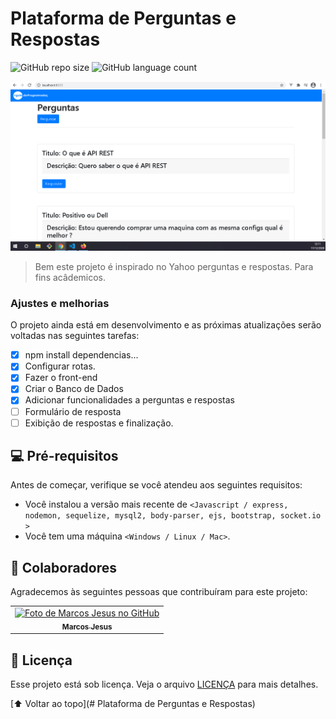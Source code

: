 # Plataforma de Perguntas e Respostas

<!---Esses são exemplos. Veja https://shields.io para outras pessoas ou para personalizar este conjunto de escudos. Você pode querer incluir dependências, status do projeto e informações de licença aqui--->

![GitHub repo size](https://img.shields.io/github/repo-size/iuricode/README-template?style=for-the-badge)
![GitHub language count](https://img.shields.io/github/languages/count/iuricode/README-template?style=for-the-badge)

<img src="public\img\perguntas.png" alt="Imagem da página perguntas">

> Bem este projeto é inspirado no Yahoo perguntas e respostas. Para fins acâdemicos.

### Ajustes e melhorias

O projeto ainda está em desenvolvimento e as próximas atualizações serão voltadas nas seguintes tarefas:

- [x] npm install dependencias...
- [x] Configurar rotas.
- [x] Fazer o front-end
- [x] Criar o Banco de Dados
- [x] Adicionar funcionalidades a perguntas e respostas
- [ ] Formulário de resposta
- [ ] Exibição de respostas e finalização.

## 💻 Pré-requisitos

Antes de começar, verifique se você atendeu aos seguintes requisitos:
<!---Estes são apenas requisitos de exemplo. Adicionar, duplicar ou remover conforme necessário--->
* Você instalou a versão mais recente de `<Javascript / express, nodemon, sequelize, mysql2, body-parser, ejs, bootstrap, socket.io >`
* Você tem uma máquina `<Windows / Linux / Mac>`.

## 🤝 Colaboradores

Agradecemos às seguintes pessoas que contribuíram para este projeto:

<table>
  <tr>
    <td align="center">
      <a href="#">
        <img src="https://avatars0.githubusercontent.com/u/67200082?s=460&u=40065ed5b89e08bb839d3f07e23cf208ffb76303&v=4" width="200px;" alt="Foto de Marcos Jesus no GitHub"/><br>
        <sub>
          <b>Marcos Jesus</b>
        </sub>
      </a>
    </td>
  </tr>
</table>


## 📝 Licença

Esse projeto está sob licença. Veja o arquivo [LICENÇA](LICENSE.md) para mais detalhes.

[⬆ Voltar ao topo](# Plataforma de Perguntas e Respostas)<br>
